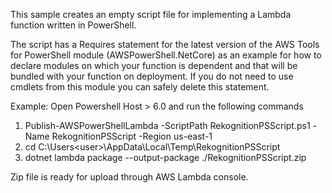 This sample creates an empty script file for implementing a Lambda function written
in PowerShell.

The script has a Requires statement for the latest version of the AWS Tools for
PowerShell module (AWSPowerShell.NetCore) as an example for how to declare modules on
which your function is dependent and that will be bundled with your function on
deployment. If you do not need to use cmdlets from this module you can safely delete
this statement.

Example:
Open Powershell Host > 6.0 and run the following commands
1)  Publish-AWSPowerShellLambda -ScriptPath RekognitionPSScript.ps1 -Name  RekognitionPSScript -Region us-east-1
2)  cd C:\Users\<user>\AppData\Local\Temp\RekognitionPSScript
3)  dotnet lambda package --output-package ./RekognitionPSScript.zip

Zip file is ready for upload through AWS Lambda console.